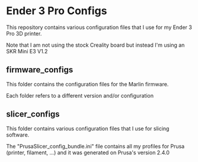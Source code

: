 # Ender 3 Pro Configs
This repository contains various configuration files that I use for my Ender 3 Pro 3D printer.

Note that I am not using the stock Creality board but instead I'm using an SKR Mini E3 V1.2

## firmware_configs
This folder contains the configuration files for the Marlin firmware.

Each folder refers to a different version and/or configuration

## slicer_configs
This folder contains various configuration files that I use for slicing software.

The "PrusaSlicer_config_bundle.ini" file contains all my profiles for Prusa (printer, filament, ...) and it was generated on Prusa's version 2.4.0
